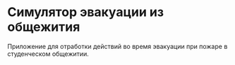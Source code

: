 # Симулятор эвакуации из общежития
Приложение для отработки действий во время эвакуации при пожаре в студенческом общежитии.
